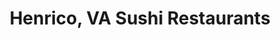 ---
layout: city
title: Henrico, VA Sushi Restaurants
permalink: /virginia/henrico/
stateAbbr: VA
stateName: Virginia
cityName: Henrico

---